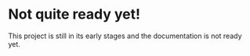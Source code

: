 # Not quite ready yet! 
This project is still in its early stages and the documentation is not ready yet.